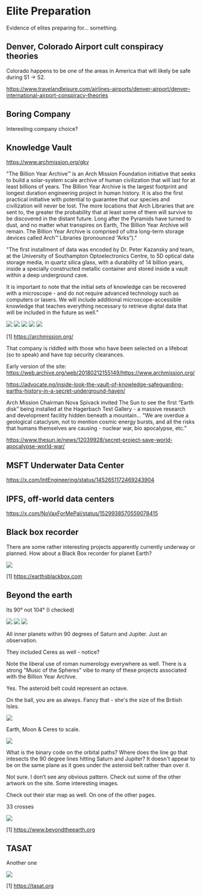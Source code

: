 # Elite Preparation

Evidence of elites preparing for... something.

## Denver, Colorado Airport cult conspiracy theories

Colorado happens to be one of the areas in America that will likely be safe during S1 -> S2.

https://www.travelandleisure.com/airlines-airports/denver-airport/denver-international-airport-conspiracy-theories

## Boring Company

Interesting company choice?

## Knowledge Vault

https://www.archmission.org/gkv

"The Billion Year Archive™ is an Arch Mission Foundation initiative that seeks to build a solar-system scale archive of human civilization that will last for at least billions of years. The Billion Year Archive is the largest footprint and longest duration engineering project in human history. It is also the first practical initiative with potential to guarantee that our species and civilization will never be lost. The more locations that Arch Libraries that are sent to, the greater the probability that at least some of them will survive to be discovered in the distant future. Long after the Pyramids have turned to dust, and no matter what transpires on Earth, The Billion Year Archive will remain. The Billion Year Archive is comprised of ultra long-term storage devices called Arch™ Libraries (pronounced ”Arks”)."

"The first installment of data was encoded by Dr. Peter Kazansky and team, at the University of Southampton Optoelectronics Centre, to 5D optical data storage media, in quartz silica glass, with a durability of 14 billion years, inside a specially constructed metallic container and stored inside a vault within a deep underground cave. 

It is important to note that the initial sets of knowledge can be recovered with a microscope - and do not require advanced technology such as computers or lasers. We will include additional microscope-accessible  knowledge that teaches everything necessary to retrieve digital data that will be included in the future as well."

![](img/vault1.jpg)
![](img/vault2.jpg)
![](img/vault3.jpg)
![](img/vault4.jpg)
![](img/vault5.jpg)

[1] https://archmission.org/

That company is riddled with those who have been selected on a lifeboat (so to speak) and have top security clearances.

Early version of the site: https://web.archive.org/web/20180212155149/https://www.archmission.org/

https://advocate.ng/inside-look-the-vault-of-knowledge-safeguarding-earths-history-in-a-secret-underground-haven/

Arch Mission Chairman Nova Spivack invited The Sun to see the first “Earth disk” being installed at the Hagerbach Test Gallery - a massive research and development facility hidden beneath a mountain... "We are overdue a geological cataclysm, not to mention cosmic energy bursts, and all the risks that humans themselves are causing - nuclear war, bio apocalypse, etc."

https://www.thesun.ie/news/12039928/secret-project-save-world-apocalypse-world-war/

## MSFT Underwater Data Center

https://x.com/IntEngineering/status/1452651172469243904

## IPFS, off-world data centers

https://x.com/NoVaxForMePal/status/1529938570559078415

## Black box recorder

There are some rather interesting projects apparently currently underway or planned. How about a Black Box recorder for planet Earth?

![](img/blackbox.jpg)

[1] https://earthsblackbox.com

## Beyond the earth

Its 90° not 104° (I checked)

![](beyondearth1.jpg)
![](beyondearth2.jpg)
![](beyondearth3.jpg)

All inner planets within 90 degrees of Saturn and Jupiter. Just an observation.

They included Ceres as well - notice?

Note the liberal use of roman numerology everywhere as well. There is a strong "Music of the Spheres" vibe to many of these projects associated with the Billion Year Archive.

Yes. The asteroid belt could represent an octave.

On the ball, you are as always. Fancy that - she's the size of the British Isles.

![](img/asteroid-belt)

Earth, Moon & Ceres to scale.

![](img/ceres-size.jpg)

What is the binary code on the orbital paths? Where does the line go that intesects the 90 degree lines hitting Saturn and Jupiter? It doesn't appear to be on the same plane as it goes under the asteroid belt rather than over it.

Not sure. I don’t see any obvious pattern.  Check out some of the other artwork on the site. Some interesting images.

Check out their star map as well. On one of the other pages.

33 crosses

![](img/33-crosses.jpg)

[1] https://www.beyondtheearth.org

## TASAT

Another one

![](img/tasat.jpg)

[1] https://tasat.org
